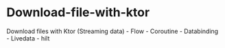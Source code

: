 # Download-file-with-ktor
Download files with Ktor (Streaming data) - Flow - Coroutine - Databinding - Livedata - hilt
